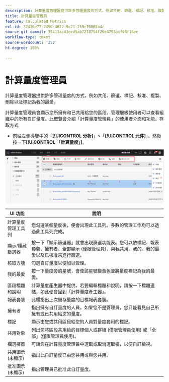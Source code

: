 ```yaml
---
description: 計算量度管理器提供許多管理量度的方式，例如共用、篩選、標記、核准、複製、刪除以及標記為我的最愛。
title: 計算量度管理員
feature: Calculated Metrics
exl-id: 32430e77-2450-4672-9c21-255e76802a4c
source-git-commit: 35413ac43eed5ab7218794f26e4753acf08f18ee
workflow-type: tm+mt
source-wordcount: '352'
ht-degree: 100%

---
```


# 計算量度管理員

計算量度管理器提供許多管理量度的方式，例如共用、篩選、標記、核准、複製、刪除以及標記為我的最愛。

計算量度管理員會顯示您所擁有和已共用給您的區段。管理層級使用者可以查看組織中的所有自訂量度。此概覽會介紹「計算量度管理員」的使用者介面和功能。存取方式

* 前往左側導覽中的「**[!UICONTROL 分析]**」>「**[!UICONTROL 元件]**」。然後按一下&#x200B;**[!UICONTROL 「計算量度」]**。

![](assets/calcmet_mgr_ui.png)

| UI 功能 | 說明 |
|---|---|
| 計算量度管理工具列 | 您勾選某個量度後，便會出現此工具列。多數的管理工作均可以透過此工具列完成。 |
| 顯示/隱藏篩選器 | 按一下「顯示篩選器」就會出現篩選功能表。您可以依標記、報表套裝、擁有者、全部顯示 (僅限管理員)、與我共用、我的、我的最愛以及已核准來進行篩選。 |
| 核取方塊 | 勾選自訂量度以便加以管理。 |
| 我的最愛 | 按一下量度旁的星號，會使該星號變黃色並將量度標記為我的最愛。 |
| 區段標題和說明 | 計算量度產生器中提供。若要編輯標題和說明，請按一下標題連結，如此便會回到「計算量度產生器」。 |
| 報表套裝 | 此欄指出上次儲存量度的目標報表套裝。 |
| 擁有者 | 指出擁有自訂量度的人員。如果您不是管理員，您只能看見自己所擁有或已共用給您的量度。 |
| 標記 | 顯示由您或共用區段給您的人員對量度套用的標記。 |
| 共用對象 | 列出您將區段共用給的目標個人或群組 (僅限管理員使用) 或「全部」(僅限管理員使用)。 |
| 欄選擇器 | 可讓您在計算量度管理員中選取或取消選取欄，以便自訂檢視。 |
| 共用圖示    (未顯示) | 指出此自訂量度已由您共用或與您共用。 |
| 批准圖示    (未顯示) | 指出管理員已批准此自訂量度。 |
